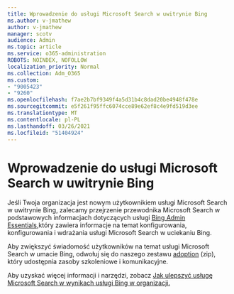 ```yaml
---
title: Wprowadzenie do usługi Microsoft Search w uwitrynie Bing
ms.author: v-jmathew
author: v-jmathew
manager: scotv
audience: Admin
ms.topic: article
ms.service: o365-administration
ROBOTS: NOINDEX, NOFOLLOW
localization_priority: Normal
ms.collection: Adm_O365
ms.custom:
- "9005423"
- "9260"
ms.openlocfilehash: f7ae2b7bf9349f4a5d31b4c8dad20be4948f478e
ms.sourcegitcommit: e5f261f95ffc6074cce89e62ef8c4e9fd519d3ee
ms.translationtype: MT
ms.contentlocale: pl-PL
ms.lasthandoff: 03/26/2021
ms.locfileid: "51404924"
---
```

# <a name="get-started-with-microsoft-search-in-bing"></a>Wprowadzenie do usługi Microsoft Search w uwitrynie Bing

Jeśli Twoja organizacja jest nowym użytkownikiem usługi Microsoft Search w uwitrynie Bing, zalecamy przejrzenie przewodnika Microsoft Search w podstawowych informacjach dotyczących usługi [Bing Admin Essentials,](https://go.microsoft.com/fwlink/p/?linkid=2127979)który zawiera informacje na temat konfigurowania, konfigurowania i wdrażania usługi Microsoft Search w uciekaniu Bing.

Aby zwiększyć świadomość użytkowników na temat usługi Microsoft Search w umacie Bing, odwołuj się do naszego zestawu [adoption](https://go.microsoft.com/fwlink/p/?LinkID=2114710) (zip), który udostępnia zasoby szkoleniowe i komunikacyjne.

Aby uzyskać więcej informacji i narzędzi, zobacz [Jak ulepszyć usługę Microsoft Search w wynikach usługi Bing w organizacji.](https://go.microsoft.com/fwlink/?linkid=2152022)
